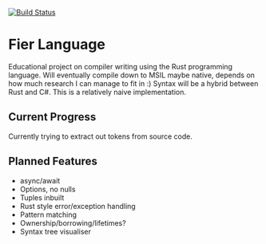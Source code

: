 [![Build Status](https://travis-ci.org/Scottlr/fier-lang.svg?branch=master)](https://travis-ci.org/Scottlr/fier-lang)

# Fier Language
Educational project on compiler writing using the Rust programming language. Will eventually compile down to MSIL maybe native, depends on how much research I can manage to fit in :) Syntax will be a hybrid between Rust and C#. This is a relatively naive implementation.

## Current Progress
Currently trying to extract out tokens from source code. 

## Planned Features
- async/await
- Options, no nulls
- Tuples inbuilt
- Rust style error/exception handling
- Pattern matching
- Ownership/borrowing/lifetimes?
- Syntax tree visualiser